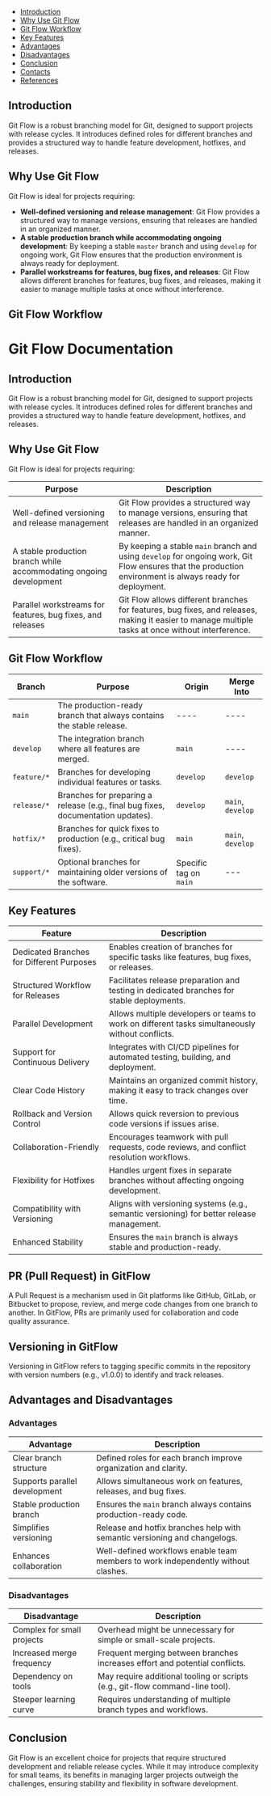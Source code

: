 - [Introduction](#introduction)
- [Why Use Git Flow](#why-use-git-flow)
- [Git Flow Workflow](#git-flow-workflow)
- [Key Features](#key-features)
- [Advantages](#advantages)
- [Disadvantages](#disadvantages)
- [Conclusion](#conclusion)
- [Contacts](#contacts)
- [References](#references)

## Introduction
Git Flow is a robust branching model for Git, designed to support projects with release cycles. It introduces defined roles for different branches and provides a structured way to handle feature development, hotfixes, and releases.

## Why Use Git Flow
Git Flow is ideal for projects requiring:

- **Well-defined versioning and release management**: Git Flow provides a structured way to manage versions, ensuring that releases are handled in an organized manner.
- **A stable production branch while accommodating ongoing development**: By keeping a stable `master` branch and using `develop` for ongoing work, Git Flow ensures that the production environment is always ready for deployment.
- **Parallel workstreams for features, bug fixes, and releases**: Git Flow allows different branches for features, bug fixes, and releases, making it easier to manage multiple tasks at once without interference.
## Git Flow Workflow

# Git Flow Documentation

## Introduction
Git Flow is a robust branching model for Git, designed to support projects with release cycles. It introduces defined roles for different branches and provides a structured way to handle feature development, hotfixes, and releases.

## Why Use Git Flow
Git Flow is ideal for projects requiring:

| **Purpose**                                                 | **Description** |
|-------------------------------------------------------------|-----------------|
| Well-defined versioning and release management              | Git Flow provides a structured way to manage versions, ensuring that releases are handled in an organized manner. |
| A stable production branch while accommodating ongoing development | By keeping a stable `main` branch and using `develop` for ongoing work, Git Flow ensures that the production environment is always ready for deployment. |
| Parallel workstreams for features, bug fixes, and releases  | Git Flow allows different branches for features, bug fixes, and releases, making it easier to manage multiple tasks at once without interference. |

## Git Flow Workflow

| **Branch**          | **Purpose**                                                                 | **Origin**          | **Merge Into**       |
|---------------------|-----------------------------------------------------------------------------|---------------------|----------------------|
| `main`              | The production-ready branch that always contains the stable release.         | ----                | ----                 |
| `develop`           | The integration branch where all features are merged.                        | `main`              | ----                 |
| `feature/*`         | Branches for developing individual features or tasks.                         | `develop`           | `develop`            |
| `release/*`         | Branches for preparing a release (e.g., final bug fixes, documentation updates). | `develop`           | `main`, `develop`    |
| `hotfix/*`          | Branches for quick fixes to production (e.g., critical bug fixes).           | `main`              | `main`, `develop`    |
| `support/*`         | Optional branches for maintaining older versions of the software.            | Specific tag on `main` | ---                  |

## Key Features

| **Feature**                                   | **Description**                                                                 |
|-----------------------------------------------|---------------------------------------------------------------------------------|
| Dedicated Branches for Different Purposes     | Enables creation of branches for specific tasks like features, bug fixes, or releases. |
| Structured Workflow for Releases              | Facilitates release preparation and testing in dedicated branches for stable deployments. |
| Parallel Development                          | Allows multiple developers or teams to work on different tasks simultaneously without conflicts. |
| Support for Continuous Delivery               | Integrates with CI/CD pipelines for automated testing, building, and deployment. |
| Clear Code History                            | Maintains an organized commit history, making it easy to track changes over time. |
| Rollback and Version Control                  | Allows quick reversion to previous code versions if issues arise. |
| Collaboration-Friendly                        | Encourages teamwork with pull requests, code reviews, and conflict resolution workflows. |
| Flexibility for Hotfixes                      | Handles urgent fixes in separate branches without affecting ongoing development. |
| Compatibility with Versioning                 | Aligns with versioning systems (e.g., semantic versioning) for better release management. |
| Enhanced Stability                            | Ensures the `main` branch is always stable and production-ready. |

## PR (Pull Request) in GitFlow
A Pull Request is a mechanism used in Git platforms like GitHub, GitLab, or Bitbucket to propose, review, and merge code changes from one branch to another. In GitFlow, PRs are primarily used for collaboration and code quality assurance.

## Versioning in GitFlow
Versioning in GitFlow refers to tagging specific commits in the repository with version numbers (e.g., v1.0.0) to identify and track releases.

## Advantages and Disadvantages

### Advantages

| **Advantage**                   | **Description**                                                                  |
|----------------------------------|----------------------------------------------------------------------------------|
| Clear branch structure           | Defined roles for each branch improve organization and clarity.                  |
| Supports parallel development    | Allows simultaneous work on features, releases, and bug fixes.                   |
| Stable production branch         | Ensures the `main` branch always contains production-ready code.                 |
| Simplifies versioning            | Release and hotfix branches help with semantic versioning and changelogs.       |
| Enhances collaboration           | Well-defined workflows enable team members to work independently without clashes. |

### Disadvantages

| **Disadvantage**                 | **Description**                                                                  |
|----------------------------------|----------------------------------------------------------------------------------|
| Complex for small projects       | Overhead might be unnecessary for simple or small-scale projects.                |
| Increased merge frequency        | Frequent merging between branches increases effort and potential conflicts.      |
| Dependency on tools              | May require additional tooling or scripts (e.g., git-flow command-line tool).    |
| Steeper learning curve           | Requires understanding of multiple branch types and workflows.                   |

## Conclusion
Git Flow is an excellent choice for projects that require structured development and reliable release cycles. While it may introduce complexity for small teams, its benefits in managing larger projects outweigh the challenges, ensuring stability and flexibility in software development.
